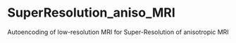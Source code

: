 # SuperResolution_aniso_MRI
Autoencoding of low-resolution MRI for Super-Resolution of anisotropic MRI
